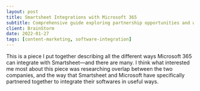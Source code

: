 ```yaml
---
layout: post
title: Smartsheet Integrations with Microsoft 365
subtitle: Comprehensive guide exploring partnership opportunities and workflow integrations between platforms
client: BrainStorm
date: 2022-01-27
tags: [content-marketing, software-integration]
---
```


This is a piece I put together describing all the different ways Microsoft 365 can integrate with Smartsheet—and there are many. I think what interested me most about this piece was researching overlap between the two companies, and the way that Smartsheet and Microsoft have specifically partnered together to integrate their softwares in useful ways.

